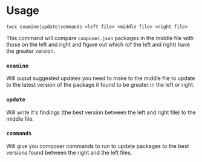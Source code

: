 # Usage

```
twcc examine|update|commands <left file> <middle file> <right file>
```

This command will compare `composer.json` packages in the middle file with those on the left and right and figure out which (of the left and right) have the greater version.

### `examine`

Will ouput suggested updates you need to make to the middle file to update to the latest version of the package it found to be greater in the left or right.

### `update`

Will write it's findings (the best version between the left and right file) to the middle file.

### `commands`

Will give you composer commands to run to update packages to the best versions found between the right and the left files.
